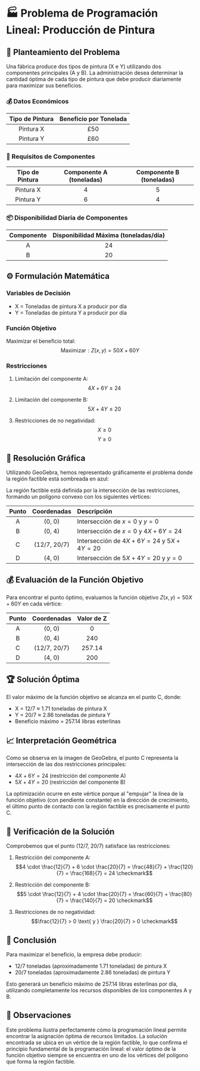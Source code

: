# 🏭 Problema de Programación Lineal: Producción de Pintura

## 📝 Planteamiento del Problema

Una fábrica produce dos tipos de pintura (X e Y) utilizando dos componentes principales (A y B). La administración desea determinar la cantidad óptima de cada tipo de pintura que debe producir diariamente para maximizar sus beneficios.

### 💰 Datos Económicos
| Tipo de Pintura | Beneficio por Tonelada |
|:--------------:|:----------------------:|
| Pintura X | £50 |
| Pintura Y | £60 |

### 🧪 Requisitos de Componentes
| Tipo de Pintura | Componente A (toneladas) | Componente B (toneladas) |
|:--------------:|:------------------------:|:------------------------:|
| Pintura X | 4 | 5 |
| Pintura Y | 6 | 4 |

### 📦 Disponibilidad Diaria de Componentes
| Componente | Disponibilidad Máxima (toneladas/día) |
|:----------:|:-------------------------------------:|
| A | 24 |
| B | 20 |

## ⚙️ Formulación Matemática

### Variables de Decisión
- X = Toneladas de pintura X a producir por día
- Y = Toneladas de pintura Y a producir por día

### Función Objetivo

Maximizar el beneficio total:
$$\text{Maximizar}: Z(x,y) = 50X + 60Y \tag{1}$$

### Restricciones

1. Limitación del componente A:
   $$4X + 6Y \leq 24 \tag{2}$$

2. Limitación del componente B:
   $$5X + 4Y \leq 20 \tag{3}$$

3. Restricciones de no negatividad:
   $$X \geq 0 \tag{4}$$
   $$Y \geq 0 \tag{5}$$

## 🧮 Resolución Gráfica

Utilizando GeoGebra, hemos representado gráficamente el problema donde la región factible está sombreada en azul:

La región factible está definida por la intersección de las restricciones, formando un polígono convexo con los siguientes vértices:

| Punto | Coordenadas | Descripción |
|:-----:|:-----------:|:------------|
| A | (0, 0) | Intersección de $x = 0$ y $y = 0$ |
| B | (0, 4) | Intersección de $x = 0$ y $4X + 6Y = 24$ |
| C | (12/7, 20/7) | Intersección de $4X + 6Y = 24$ y $5X + 4Y = 20$ |
| D | (4, 0) | Intersección de $5X + 4Y = 20$ y $y = 0$ |

## 💰 Evaluación de la Función Objetivo

Para encontrar el punto óptimo, evaluamos la función objetivo $Z(x,y) = 50X + 60Y$ en cada vértice:

| Punto | Coordenadas | Valor de Z |
|:-----:|:-----------:|:----------:|
| A | (0, 0) | 0 |
| B | (0, 4) | 240 |
| C | (12/7, 20/7) | 257.14 |
| D | (4, 0) | 200 |

## 🏆 Solución Óptima

El valor máximo de la función objetivo se alcanza en el punto C, donde:
- X = 12/7 ≈ 1.71 toneladas de pintura X
- Y = 20/7 ≈ 2.86 toneladas de pintura Y
- Beneficio máximo = 257.14 libras esterlinas

## 📈 Interpretación Geométrica

Como se observa en la imagen de GeoGebra, el punto C representa la intersección de las dos restricciones principales:
- $4X + 6Y = 24$ (restricción del componente A)
- $5X + 4Y = 20$ (restricción del componente B)

La optimización ocurre en este vértice porque al "empujar" la línea de la función objetivo (con pendiente constante) en la dirección de crecimiento, el último punto de contacto con la región factible es precisamente el punto C.

## 🔄 Verificación de la Solución

Comprobemos que el punto (12/7, 20/7) satisface las restricciones:

1. Restricción del componente A:
   $$4 \cdot \frac{12}{7} + 6 \cdot \frac{20}{7} = \frac{48}{7} + \frac{120}{7} = \frac{168}{7} = 24 \checkmark$$

2. Restricción del componente B:
   $$5 \cdot \frac{12}{7} + 4 \cdot \frac{20}{7} = \frac{60}{7} + \frac{80}{7} = \frac{140}{7} = 20 \checkmark$$

3. Restricciones de no negatividad:
   $$\frac{12}{7} > 0 \text{ y } \frac{20}{7} > 0 \checkmark$$

## 📝 Conclusión

Para maximizar el beneficio, la empresa debe producir:
- 12/7 toneladas (aproximadamente 1.71 toneladas) de pintura X
- 20/7 toneladas (aproximadamente 2.86 toneladas) de pintura Y

Esto generará un beneficio máximo de 257.14 libras esterlinas por día, utilizando completamente los recursos disponibles de los componentes A y B.

## 🌟 Observaciones

Este problema ilustra perfectamente cómo la programación lineal permite encontrar la asignación óptima de recursos limitados. La solución encontrada se ubica en un vértice de la región factible, lo que confirma el principio fundamental de la programación lineal: el valor óptimo de la función objetivo siempre se encuentra en uno de los vértices del polígono que forma la región factible.
